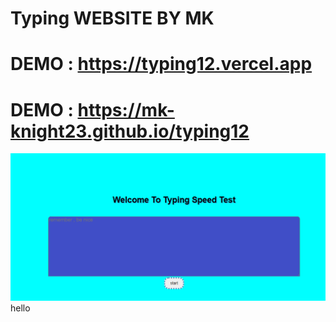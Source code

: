 # Typing WEBSITE BY MK

# DEMO : https://typing12.vercel.app

# DEMO : https://mk-knight23.github.io/typing12
![Screenshot](typing1-ss.png)
 hello

